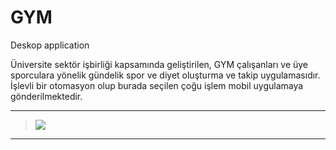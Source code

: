 # GYM
Deskop application 

Üniversite sektör işbirliği kapsamında geliştirilen, GYM çalışanları ve üye sporculara yönelik gündelik spor ve diyet oluşturma ve takip
uygulamasıdır. İşlevli bir otomasyon olup burada seçilen çoğu işlem mobil uygulamaya gönderilmektedir.

---
> ![](https://i.hizliresim.com/Z4XTRK.jpg)
---
